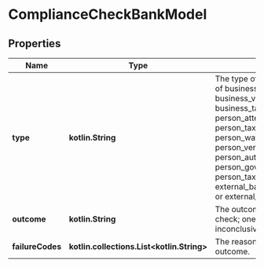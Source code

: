 
# ComplianceCheckBankModel

## Properties
Name | Type | Description | Notes
------------ | ------------- | ------------- | -------------
**type** | **kotlin.String** | The type of compliance check; one of business_watchlists, business_verification, business_tax_id_verification, person_attested, person_tax_id_attested, person_watchlists, person_verification, person_authentication, person_gov_id_verification, person_tax_id_verification, external_bank_account_verification, or external_bank_account_attested. | 
**outcome** | **kotlin.String** | The outcome of the compliance check; one of passed, failed, or inconclusive. | 
**failureCodes** | **kotlin.collections.List&lt;kotlin.String&gt;** | The reason codes explaining the outcome. |  [optional]



